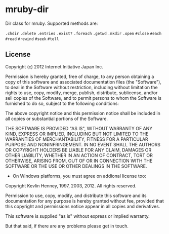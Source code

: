 mruby-dir
=========

Dir class for mruby.  Supported methods are:

`.chdir`
`.delete`
`.entries`
`.exist?`
`.foreach`
`.getwd`
`.mkdir`
`.open`
`#close`
`#each`
`#read`
`#rewind`
`#seek`
`#tell`


## License

Copyright (c) 2012 Internet Initiative Japan Inc.

Permission is hereby granted, free of charge, to any person obtaining a 
copy of this software and associated documentation files (the "Software"), 
to deal in the Software without restriction, including without limitation 
the rights to use, copy, modify, merge, publish, distribute, sublicense, 
and/or sell copies of the Software, and to permit persons to whom the 
Software is furnished to do so, subject to the following conditions:

The above copyright notice and this permission notice shall be included in 
all copies or substantial portions of the Software.

THE SOFTWARE IS PROVIDED "AS IS", WITHOUT WARRANTY OF ANY KIND, EXPRESS OR 
IMPLIED, INCLUDING BUT NOT LIMITED TO THE WARRANTIES OF MERCHANTABILITY, 
FITNESS FOR A PARTICULAR PURPOSE AND NONINFRINGEMENT. IN NO EVENT SHALL THE 
AUTHORS OR COPYRIGHT HOLDERS BE LIABLE FOR ANY CLAIM, DAMAGES OR OTHER 
LIABILITY, WHETHER IN AN ACTION OF CONTRACT, TORT OR OTHERWISE, ARISING 
FROM, OUT OF OR IN CONNECTION WITH THE SOFTWARE OR THE USE OR OTHER 
DEALINGS IN THE SOFTWARE.


- On Windows platforms, you must agree on addional license too:

Copyright Kevlin Henney, 1997, 2003, 2012. All rights reserved.

Permission to use, copy, modify, and distribute this software and its
documentation for any purpose is hereby granted without fee, provided
that this copyright and permissions notice appear in all copies and
derivatives.

This software is supplied "as is" without express or implied warranty.

But that said, if there are any problems please get in touch.
